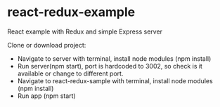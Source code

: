 # react-redux-example

React example with Redux and simple Express server

Clone or download project:

- Navigate to server with terminal, install node modules (npm install)
- Run server(npm start), port is hardcoded to 3002, so check is it available or change to different port.
- Navigate to react-redux-sample with terminal, install node modules (npm install)
- Run app (npm start)
